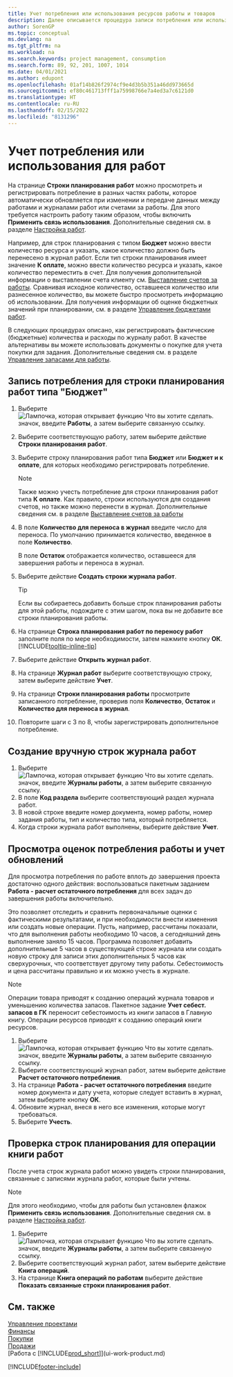 ```yaml
---
title: Учет потребления или использования ресурсов работы и товаров
description: Далее описывается процедура записи потребления или использования товаров или ресурсов в работах для целей управления проектами.
author: SorenGP
ms.topic: conceptual
ms.devlang: na
ms.tgt_pltfrm: na
ms.workload: na
ms.search.keywords: project management, consumption
ms.search.form: 89, 92, 201, 1007, 1014
ms.date: 04/01/2021
ms.author: edupont
ms.openlocfilehash: 01af14b826f2974cf9e4d3b5b351a46dd973665d
ms.sourcegitcommit: ef80c461713fff1a75998766e7a4ed3a7c6121d0
ms.translationtype: HT
ms.contentlocale: ru-RU
ms.lasthandoff: 02/15/2022
ms.locfileid: "8131296"
---
```

# <a name="record-consumption-or-usage-for-jobs"></a>Учет потребления или использования для работ

На странице **Строки планирования работ** можно просмотреть и регистрировать потребление в разных частях работы, которое автоматически обновляется при изменении и передаче данных между работами и журналами работ или счетами за работы. Для этого требуется настроить работу таким образом, чтобы включить **Применить связь использования**. Дополнительные сведения см. в разделе [Настройка работ](projects-how-setup-jobs.md).  

Например, для строк планирования с типом **Бюджет** можно ввести количество ресурса и указать, какое количество должно быть перенесено в журнал работ. Если тип строки планирования имеет значение **К оплате**, можно ввести количество ресурса и указать, какое количество переместить в счет. Для получения дополнительной информации о выставлении счета клиенту см. [Выставление счетов за работы](projects-how-invoice-jobs.md). Сравнивая исходное количество, оставшееся количество или разнесенное количество, вы можете быстро просмотреть информацию об использовании. Для получения информации об оценке бюджетных значений при планировании, см. в разделе [Управление бюджетами работ](projects-how-manage-budgets.md).  

В следующих процедурах описано, как регистрировать фактические (бюджетные) количества и расходы по журналу работ. В качестве альтернативы вы можете использовать документы о покупке для учета покупки для задания. Дополнительные сведения см. в разделе [Управление запасами для работы](projects-how-manage-project-supplies.md).

## <a name="to-record-usage-for-a-job-planning-line-of-type-budget"></a>Запись потребления для строки планирования работ типа "Бюджет"

1. Выберите ![Лампочка, которая открывает функцию Что вы хотите сделать.](media/ui-search/search_small.png "Что вы хотите сделать") значок, введите **Работы**, а затем выберите связанную ссылку.  
2. Выберите соответствующую работу, затем выберите действие **Строки планирования работ**.
3. Выберите строку планирования работ типа **Бюджет** или **Бюджет и к оплате**, для которых необходимо регистрировать потребление.  

    > [!NOTE]
    > Также можно учесть потребление для строки планирования работ типа **К оплате**. Как правило, строки используются для создания счетов, но также можно перенести в журнал. Дополнительные сведения см. в разделе [Выставление счетов за работы](projects-how-invoice-jobs.md) <!--However, when you do that, a job planning line of type **Budget** is created to match the billable line. For more information, see [Manage Job Budgets](projects-how-manage-budgets.md).-->

4. В поле **Количество для переноса в журнал** введите число для переноса. По умолчанию принимается количество, введенное в поле **Количество**.

    В поле **Остаток** отображается количество, оставшееся для завершения работы и переноса в журнал.  
5. Выберите действие **Создать строки журнала работ**.

    > [!TIP]
    > Если вы собираетесь добавить больше строк планирования работы для этой работы, подождите с этим шагом, пока вы не добавите все строки планирования работы.
6. На странице **Строка планирования работ по переносу работ** заполните поля по мере необходимости, затем нажмите кнопку **ОК**. [!INCLUDE[tooltip-inline-tip](includes/tooltip-inline-tip_md.md)]
7. Выберите действие **Открыть журнал работ**.  
8. На странице **Журнал работ** выберите соответствующую строку, затем выберите действие **Учет**.
9. На странице **Строки планирования работы** просмотрите записанного потребление, проверив поля **Количество**, **Остаток** и **Количество для переноса в журнал**.  
10. Повторите шаги с 3 по 8, чтобы зарегистрировать дополнительное потребление.  

## <a name="to-create-job-journal-lines-manually"></a>Создание вручную строк журнала работ

1. Выберите ![Лампочка, которая открывает функцию Что вы хотите сделать.](media/ui-search/search_small.png "Что вы хотите сделать") значок, введите **Журналы работы**, а затем выберите связанную ссылку.  
2. В поле **Код раздела** выберите соответствующий раздел журнала работ.  
3. В новой строке введите номер документа, номер работы, номер задания работы, тип и количество типа, который потребляется.  
4. Когда строки журнала работ выполнены, выберите действие **Учет**.  

## <a name="to-view-job-usage-estimates-and-post-updates"></a>Просмотра оценок потребления работы и учет обновлений

Для просмотра потребления по работе вплоть до завершения проекта достаточно одного действия: воспользоваться пакетным заданием **Работа - расчет остаточного потребления** для всех задач до завершения работы включительно.  

Это позволяет отследить и сравнить первоначальные оценки с фактическими результатами, и при необходимости внести изменения или создать новые операции. Пусть, например, рассчитаны показали, что для выполнения работы необходимо 10 часов, а сегодняшний день выполнение заняло 15 часов. Программа позволяет добавить дополнительные 5 часов в существующей строке журнала или создать новую строку для записи этих дополнительных 5 часов как сверхурочных, что соответствует другому типу работы. Себестоимость и цена рассчитаны правильно и их можно учесть в журнале.  

> [!NOTE]  
>   Операции товара приводят к созданию операций журнала товаров и уменьшению количества запасов. Пакетное задание **Учет себест. запасов в ГК** переносит себестоимость из книги запасов в Главную книгу. Операции ресурсов приводят к созданию операций книги ресурсов.  

1. Выберите ![Лампочка, которая открывает функцию Что вы хотите сделать.](media/ui-search/search_small.png "Что вы хотите сделать") значок, введите **Журналы работы**, а затем выберите связанную ссылку.  
2. Выберите соответствующий журнал работ, затем выберите действие **Расчет остаточного потребления**.  
3. На странице **Работа - расчет остаточного потребления** введите номер документа и дату учета, которые следует вставить в журнал, затем выберите кнопку **ОК**.  
4. Обновите журнал, внеся в него все изменения, которые могут требоваться.  
5. Выберите **Учесть**.



## <a name="to-review-planning-lines-for-a-job-ledger-entry"></a>Проверка строк планирования для операции книги работ

После учета строк журнала работ можно увидеть строки планирования, связанные с записями журнала работ, которые были учтены.

> [!NOTE]  
> Для этого необходимо, чтобы для работы был установлен флажок **Применить связь использования**. Дополнительные сведения см. в разделе [Настройка работ](projects-how-setup-jobs.md).  

1. Выберите ![Лампочка, которая открывает функцию Что вы хотите сделать.](media/ui-search/search_small.png "Что вы хотите сделать") значок, введите **Журналы работы**, а затем выберите связанную ссылку.  
2. Выберите соответствующий журнал работ, затем выберите действие **Книга операций**.  
3. На странице **Книга операций по работам** выберите действие **Показать связанные строки планирования работ**.

## <a name="see-also"></a>См. также
[Управление проектами](projects-manage-projects.md)  
[Финансы](finance.md)  
[Покупки](purchasing-manage-purchasing.md)         
[Продажи](sales-manage-sales.md)      
[Работа с [!INCLUDE[prod_short](includes/prod_short.md)]](ui-work-product.md)  


[!INCLUDE[footer-include](includes/footer-banner.md)]

